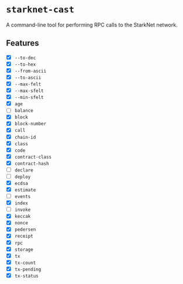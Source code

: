 # `starknet-cast`

A command-line tool for performing RPC calls to the StarkNet network.

## Features

-   [x] `--to-dec`
-   [x] `--to-hex`
-   [x] `--from-ascii`
-   [x] `--to-ascii`
-   [x] `--max-felt`
-   [x] `--max-sfelt`
-   [x] `--min-sfelt`
-   [x] `age`
-   [ ] `balance`
-   [x] `block`
-   [x] `block-number`
-   [x] `call`
-   [x] `chain-id`
-   [x] `class`
-   [x] `code`
-   [x] `contract-class`
-   [x] `contract-hash`
-   [ ] `declare`
-   [ ] `deploy`
-   [x] `ecdsa`
-   [x] `estimate`
-   [ ] `events`
-   [x] `index`
-   [ ] `invoke`
-   [x] `keccak`
-   [x] `nonce`
-   [x] `pedersen`
-   [x] `receipt`
-   [x] `rpc`
-   [x] `storage`
-   [x] `tx`
-   [x] `tx-count`
-   [x] `tx-pending`
-   [x] `tx-status`
